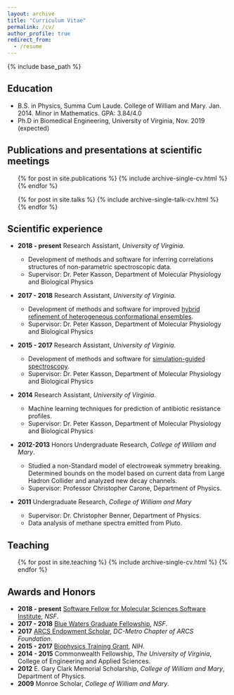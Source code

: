 ```yaml
---
layout: archive
title: "Curriculum Vitae"
permalink: /cv/
author_profile: true
redirect_from:
  - /resume
---
```


{% include base_path %}

## Education

* B.S. in Physics, Summa Cum Laude. College of William and Mary. Jan. 2014. Minor in Mathematics. GPA: 3.84/4.0
* Ph.D in Biomedical Engineering, University of Virginia, Nov. 2019 (expected)

## Publications and presentations at scientific meetings

  <ul>{% for post in site.publications %}
    {% include archive-single-cv.html %}
  {% endfor %}</ul>

  <ul>{% for post in site.talks %}
    {% include archive-single-talk-cv.html %}
  {% endfor %}</ul>

  
## Scientific experience

* __2018 - present__ Research Assistant, _University of Virginia_.
  * Development of methods and software for inferring correlations structures of non-parametric spectroscopic data.
  * Supervisor: Dr. Peter Kasson, Department of Molecular Physiology and Biological Physics

* __2017 - 2018__ Research Assistant, _University of Virginia_.
  * Development of methods and software for improved [hybrid refinement of heterogeneous conformational ensembles](https://jmhays.github.io/publication/2019-06-3-BRER).
  * Supervisor: Dr. Peter Kasson, Department of Molecular Physiology and Biological Physics

* __2015 - 2017__ Research Assistant, _University of Virginia_.
  * Development of methods and software for [simulation-guided spectroscopy](https://jmhays.github.io/publication/2018-11-05-mRMR).
  * Supervisor: Dr. Peter Kasson, Department of Molecular Physiology and Biological Physics

* __2014__ Research Assistant, _University of Virginia_.
  * Machine learning techniques for prediction of antibiotic resistance profiles.
  * Supervisor: Dr. Peter Kasson, Department of Molecular Physiology and Biological Physics

* __2012-2013__ Honors Undergraduate Research, _College of William and Mary_.
  * Studied a non-Standard model of electroweak symmetry breaking. Determined bounds on the model based on current data from Large Hadron Collider and analyzed new decay channels.
  * Supervisor: Professor Christopher Carone, Department of Physics.

* __2011__ Undergraduate Research, _College of William and Mary_
  * Supervisor: Dr. Christopher Benner, Department of Physics.
  * Data analysis of methane spectra emitted from Pluto.
  
## Teaching

  <ul>{% for post in site.teaching %}
    {% include archive-single-cv.html %}
  {% endfor %}</ul>

## Awards and Honors

* __2018 - present__ [Software Fellow for Molecular Sciences Software Institute](http://molssi.org/category/software-fellows/), _NSF_.
* __2017 - 2018__ [Blue Waters Graduate Fellowship](https://bluewaters.ncsa.illinois.edu/2017-graduate-fellows), _NSF_.
* __2017__ [ARCS Endowment Scholar](https://arcsfoundation.org/scholars/about-arcs-scholars), _DC-Metro Chapter of ARCS Foundation_.
* __2015 - 2017__ [Biophysics Training Grant](https://www.nigms.nih.gov/training/instpredoc/pages/predocdesc-molecular.aspx), _NIH_.
* __2014 - 2015__ Commonwealth Fellowship, _The University of Virginia_, College of Engineering and Applied Sciences.
* __2012__ E. Gary Clark Memorial Scholarship, _College of William and Mary_, Department of Physics.
* __2009__ Monroe Scholar, _College of William and Mary_. 
